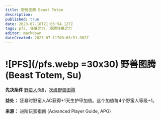 ```yaml
---
title: 野兽图腾 Beast Totem
description: 
published: true
date: 2023-07-18T21:05:54.127Z
tags: pfs, 狂暴之力, 图腾狂暴之力
editor: markdown
dateCreated: 2023-07-11T00:03:51.902Z
---
```


# ![PFS](/pfs.webp =30x30) 野兽图腾 (Beast Totem, Su)

**先决条件** [野蛮人](/野蛮人)6级，[次级野兽图腾](/狂暴之力/次级野兽图腾)

**益处：** 狂暴时野蛮人AC获得+1天生护甲加值。这个加值每4个野蛮人等级+1。

**来源：** 进阶玩家指南 (Advanced Player Guide, APG)

